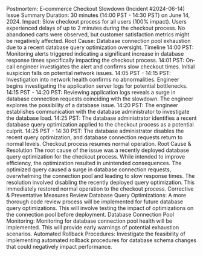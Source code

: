 Postmortem: E-commerce Checkout Slowdown (Incident #2024-06-14)
Issue Summary
Duration: 30 minutes (14:00 PST - 14:30 PST) on June 14, 2024.
Impact: Slow checkout process for all users (100% impact). Users experienced delays of up to 2 minutes during the checkout process. No abandoned carts were observed, but customer satisfaction metrics might be negatively affected.
Root Cause: Database connection pool exhaustion due to a recent database query optimization oversight.
Timeline
14:00 PST: Monitoring alerts triggered indicating a significant increase in database response times specifically impacting the checkout process.
14:01 PST: On-call engineer investigates the alert and confirms slow checkout times. Initial suspicion falls on potential network issues.
14:05 PST - 14:15 PST: Investigation into network health confirms no abnormalities. Engineer begins investigating the application server logs for potential bottlenecks.
14:15 PST - 14:20 PST: Reviewing application logs reveals a surge in database connection requests coinciding with the slowdown. The engineer explores the possibility of a database issue.
14:20 PST: The engineer establishes communication with the database administrator to investigate the database load.
14:25 PST: The database administrator identifies a recent database query optimization applied to the checkout process as a potential culprit.
14:25 PST - 14:30 PST: The database administrator disables the recent query optimization, and database connection requests return to normal levels. Checkout process resumes normal operation.
Root Cause & Resolution
The root cause of the issue was a recently deployed database query optimization for the checkout process. While intended to improve efficiency, the optimization resulted in unintended consequences. The optimized query caused a surge in database connection requests, overwhelming the connection pool and leading to slow response times.
The resolution involved disabling the recently deployed query optimization. This immediately restored normal operation to the checkout process.
Corrective & Preventative Measures
Review Database Query Optimizations: A more thorough code review process will be implemented for future database query optimizations. This will involve testing the impact of optimizations on the connection pool before deployment.
Database Connection Pool Monitoring: Monitoring for database connection pool health will be implemented. This will provide early warnings of potential exhaustion scenarios.
Automated Rollback Procedures: Investigate the feasibility of implementing automated rollback procedures for database schema changes that could negatively impact performance.

